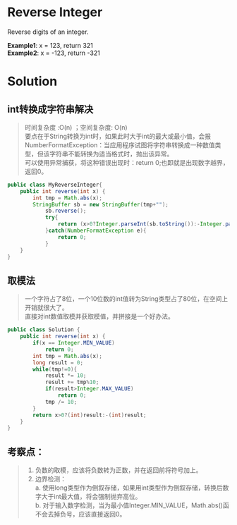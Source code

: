 # Reverse Integer
Reverse digits of an integer.

**Example1**: x = 123, return 321<br>
**Example2**: x = -123, return -321

# Solution

## int转换成字符串解决
>时间复杂度 :O(n) ；空间复杂度: O(n)<br/>
>要点在于String转换为int时，如果此时大于int的最大或最小值，会报NumberFormatException：当应用程序试图将字符串转换成一种数值类型，但该字符串不能转换为适当格式时，抛出该异常。<br/>
>可以使用异常捕获，将这种错误出现时：return 0;也即就是出现数字越界，返回0。

```java
public class MyReverseInteger{
    public int reverse(int x) {
    	int tmp = Math.abs(x);
        StringBuffer sb = new StringBuffer(tmp+"");
			sb.reverse();
			try{
				return (x>0?Integer.parseInt(sb.toString()):-Integer.parseInt(sb.toString()));
			}catch(NumberFormatException e){
				return 0;
			}
    }
}
```

## 取模法
>一个字符占了8位，一个10位数的int值转为String类型占了80位，在空间上开销就很大了。<br/>
>直接对int数值取模并获取模值，并拼接是一个好办法。

```java
public class Solution {
    public int reverse(int x) {
        if(x == Integer.MIN_VALUE)
            return 0;
        int tmp = Math.abs(x);
        long result = 0;
        while(tmp!=0){
            result *= 10;
            result += tmp%10;
            if(result>Integer.MAX_VALUE)
                return 0;
            tmp /= 10;
        }
        return x>0?(int)result:-(int)result;
    }
}
```

## 考察点：<br/>
>1. 负数的取模，应该将负数转为正数，并在返回前将符号加上。<br/>
>2. 边界检测：<br/>
>    a. 使用long类型作为倒叙存储，如果用int类型作为倒叙存储，转换后数字大于int最大值，将会强制抛弃高位。<br/>
>    b. 对于输入数字检测，当为最小值Integer.MIN_VALUE，Math.abs()函不会去掉负号，应该直接返回0。

